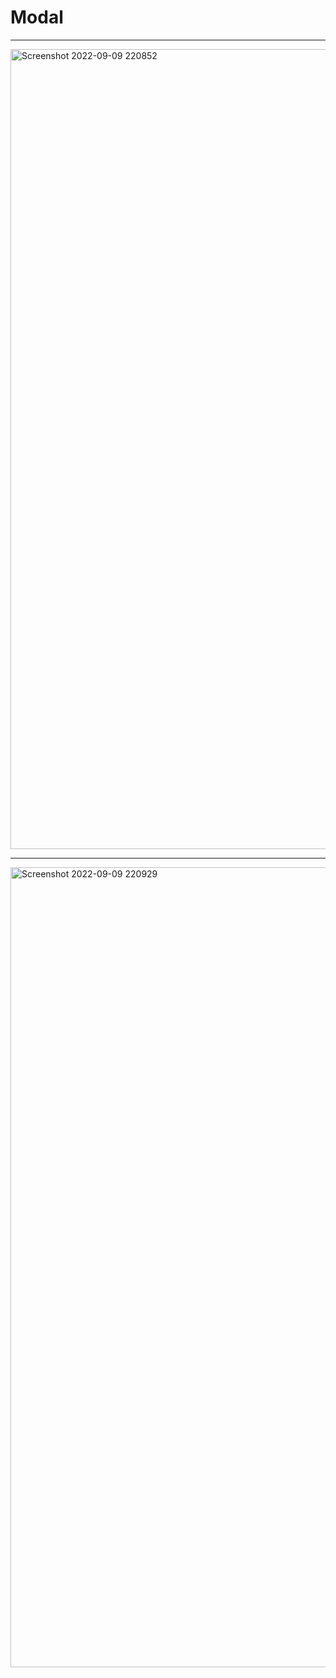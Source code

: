 # Modal
<hr>
<img width="1280" alt="Screenshot 2022-09-09 220852" src="https://user-images.githubusercontent.com/99787048/189416868-d20ce43f-a966-45c4-85e8-31fdb0c5bf0f.png">
<hr>
<img width="1280" alt="Screenshot 2022-09-09 220929" src="https://user-images.githubusercontent.com/99787048/189416916-95222740-5b9a-4b7f-a6da-a291bad25ce6.png">

